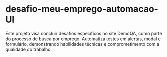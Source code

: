 # desafio-meu-emprego-automacao-UI
Este projeto visa concluir desafios específicos no site DemoQA, como parte do processo de busca por emprego. Automatiza testes em alertas, modal e formulário, demonstrando habilidades técnicas e comprometimento com a qualidade do trabalho.
